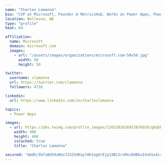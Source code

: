 ```yaml
---
name: "Charles Lamanna"
bio: "CVP at Microsoft, Founder @ MetricsHub. Works on Power Apps, Power Automate, Power Virtual Agent, Common Data Service and Dynamics 365."
location: Bellevue, WA
type: "profile"
heat: 64

affiliation:
  name: Microsoft
  domain: microsoft.com
  images:
    - url: "/assets/images/organizations/microsoft.com-50x50.jpg"
      width: 50
      height: 50

twitter:
  username: clamanna
  url: https://twitter.com/clamanna
  followers: 4716

linkedin:
  url: https://www.linkedin.com/in/charleslamanna

topics:
  - Power Apps

images:
  - url: https://pbs.twimg.com/profile_images/1263202626922876928/g6qGbHZ-_400x400.jpg
    width: 400
    height: 400
    isCached: true
    title: "Charles Lamanna"

secured: "Umdh/IbfsBdV9zNGs72S25dKoylHh1ogUrEjp1XBLSrxMxvOdBkuI4xhSx4ixVUMceqyih17FpD8V4EAdhyQ9E386d5b2f4bP9csJtcFnHKooMkAql9uYNCRDR0S1aHSuk5qPjBDFQpkW2nsPcRlaZc19OEiPgBh7WlThZrLisE8J3NLkmyw/NAmYzYSc6PU2CEodGe8pcS6PYAwZGd9/1B35MLXmEo8dGAwj5PFHNg00DsH5TZ9m7rSc4AVNgE0k6bTM7P0OYcAA1K7+axWu9RZCcLrakJAgGAbvJv0/5qMhR7q39KBp08MkodqsMyTZgWG0d8qa5YuFryyRfjya0AFLZhalaGoj9Ef7l2FAwIyxGT8d9EcOxWKM+tZN3wlYn+rXu9G9a86elr/xnIrus2naB1+Quv11xyooUcQc/k=;sI0V+vDNbXMAFhEnAU3C7g=="
---
```


